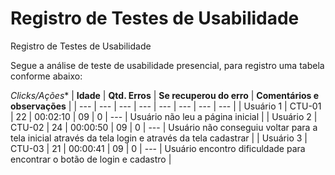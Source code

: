# Registro de Testes de Usabilidade

Registro de Testes de Usabilidade

Segue a análise de teste de usabilidade presencial, para registro uma tabela conforme abaixo:

*Clicks/Ações** | **Idade** | **Qtd. Erros** | **Se recuperou do erro** | **Comentários e observações** |
| --- 	| --- 	| --- | --- | ---  | --- | --- | --- |
| Usuário 1	| CTU-01 | 22 | 00:02:10 | 09 | 0 | --- | Usuário não leu a página inicial |
| Usuário 2 | CTU-02 | 24 | 00:00:50 | 09 | 0 | --- | Usuário não conseguiu voltar para a tela inicial através da tela login e através da tela cadastrar |
| Usuário 3 | CTU-03 | 21 | 00:00:41 | 09 | 0 | --- | Usuário encontro dificuldade para encontrar o botão de login e cadastro |


